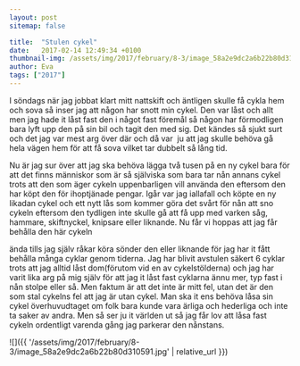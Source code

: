 ```yaml
---
layout: post
sitemap: false

title:  "Stulen cykel"
date:   2017-02-14 12:49:34 +0100
thumbnail-img: /assets/img/2017/february/8-3/image_58a2e9dc2a6b22b80d310591.jpg
author: Eva
tags: ["2017"]
---
```


I söndags när jag jobbat klart mitt nattskift och äntligen skulle få cykla hem och sova så inser jag att någon har snott min cykel. Den var låst och allt men jag hade it låst fast den i något fast föremål så någon har förmodligen bara lyft upp den på sin bil och tagit den med sig. Det kändes så sjukt surt och det jag var mest arg över där och då var  ju att jag skulle behöva gå hela vägen hem för att få sova vilket tar dubbelt så lång tid.

Nu är jag sur över att jag ska behöva lägga två tusen på en ny cykel bara för att det finns människor som är så själviska som bara tar nån annans cykel trots att den som äger cykeln uppenbarligen vill använda den eftersom den har köpt den för ihoptjänade pengar. Igår var jag iallafall och köpte en ny likadan cykel och ett nytt lås som kommer göra det svårt för nån att sno cykeln eftersom den tydligen inte skulle gå att få upp med varken såg, hammare, skiftnyckel, knipsare eller liknande. Nu får vi hoppas att jag får behålla den här cykeln 

ända tills jag själv råkar köra sönder den eller liknande för jag har it fått behålla många cyklar genom tiderna. Jag har blivit avstulen säkert 6 cyklar trots att jag alltid låst dom(förutom vid en av cykelstölderna) och jag har varit lika arg på mig själv för att jag it låst fast cyklarna ännu mer, typ fast i nån stolpe eller så. Men faktum är att det inte är mitt fel, utan det är den som stal cykelns fel att jag är utan cykel. Man ska it ens behöva låsa sin cykel överhuvudtaget om folk bara kunde vara ärliga och hederliga och inte ta saker av andra. Men så ser ju it världen ut så jag får lov att låsa fast cykeln ordentligt varenda gång jag parkerar den nånstans.

![]({{ '/assets/img/2017/february/8-3/image_58a2e9dc2a6b22b80d310591.jpg'  | relative_url }})

